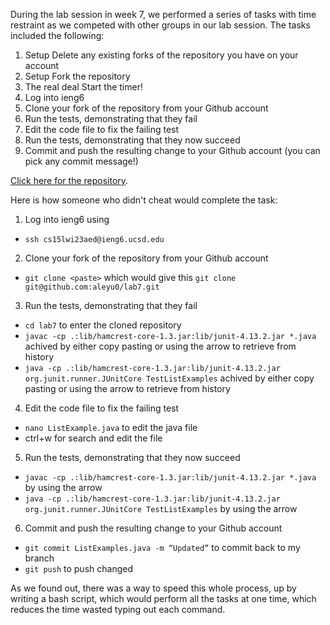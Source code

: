 During the lab session in week 7, we performed a series of tasks with time restraint as we competed with other groups in our lab session. The tasks included the following:

1. Setup Delete any existing forks of the repository you have on your account
2. Setup Fork the repository
3. The real deal Start the timer!
4. Log into ieng6
5. Clone your fork of the repository from your Github account
6. Run the tests, demonstrating that they fail
7. Edit the code file to fix the failing test
8. Run the tests, demonstrating that they now succeed
9. Commit and push the resulting change to your Github account (you can pick any commit message!)

[Click here for the repository]([url](https://github.com/ucsd-cse15l-w23/lab7)).

Here is how someone who didn't cheat would complete the task:
1. Log into ieng6 using 
  * `ssh cs15lwi23aed@ieng6.ucsd.edu`
2. Clone your fork of the repository from your Github account 
  * `git clone <paste>` which would give this `git clone git@github.com:aleyu0/lab7.git`
3. Run the tests, demonstrating that they fail
  * `cd lab7` to enter the cloned repository
  * `javac -cp .:lib/hamcrest-core-1.3.jar:lib/junit-4.13.2.jar *.java` achived by either copy pasting or using the <up> arrow to retrieve from history
  * `java -cp .:lib/hamcrest-core-1.3.jar:lib/junit-4.13.2.jar org.junit.runner.JUnitCore TestListExamples` achived by either copy pasting or using the <up> arrow to retrieve from history
4.	Edit the code file to fix the failing test
  * `nano ListExample.java` to edit the java file
  * ctrl+w for search and edit the file
5.	Run the tests, demonstrating that they now succeed
  * `javac -cp .:lib/hamcrest-core-1.3.jar:lib/junit-4.13.2.jar *.java` by using the <up> arrow
  * `java -cp .:lib/hamcrest-core-1.3.jar:lib/junit-4.13.2.jar org.junit.runner.JUnitCore TestListExamples` by using the <up> arrow
6.	Commit and push the resulting change to your Github account
  * `git commit ListExamples.java -m “Updated”` to commit back to my branch
  * `git push` to push changed

As we found out, there was a way to speed this whole process, up by writing a bash script, which would perform all the tasks at one time, which reduces the time wasted typing out each command. 
 
